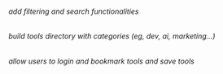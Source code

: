 ###### add filtering and search functionalities
###### build tools directory with categories (eg, dev, ai, marketing...)
###### allow users to login and bookmark tools and save tools